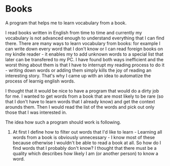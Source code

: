 # Books
A program that helps me to learn vocabulary from a book.

I read books written in English from time to time and currently my vocabulary is not advanced enough to understand everything that I can find there. There are many ways to learn vocabulary from books: for example I can write down every word that I don't know or I can read foreign books on my kindle reader - it enables my to add unknown words to a special list that later can be transfered to my PC. I have found both ways inefficient and the worst thing about them is that I have to interrupt my reading process to do it - writing down words or adding them simply kills the joy of reading an interesting story. That's why I came up with an idea to automatize the process of learnig english words.

I thought that it would be nice to have a program that would do a dirty job for me. I wanted to get words from a book that are most likely to be rare (so that I don't have to learn words that I already know) and get the context arounds them. Then I would read the list of the words and pick out only those that I was interested in. 

The idea how such a program should work is following.
1. At first I define how to filter out words that I'd like to learn - Learning all words from a book is obviously unnecessary - I know most of these because otherwise I wouldn't be able to read a book at all. So how do I find words that I probably don't know? I thought that there must be a quality which describes how likely I am (or another person) to know a word.  
